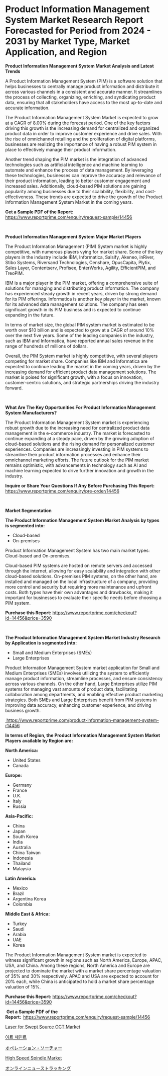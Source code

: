 <p><h1>Product Information Management System Market Research Report Forecasted for Period from 2024 -  2031 by Market Type, Market Application, and Region</h1></p><p><strong>Product Information Management System Market Analysis and Latest Trends</strong></p>
<p><p>A Product Information Management System (PIM) is a software solution that helps businesses to centrally manage product information and distribute it across various channels in a consistent and accurate manner. It streamlines the process of collecting, organizing, enriching, and syndicating product data, ensuring that all stakeholders have access to the most up-to-date and accurate information.</p><p>The Product Information Management System Market is expected to grow at a CAGR of 8.00% during the forecast period. One of the key factors driving this growth is the increasing demand for centralized and organized product data in order to improve customer experience and drive sales. With the rise of omnichannel retailing and the proliferation of digital platforms, businesses are realizing the importance of having a robust PIM system in place to effectively manage their product information.</p><p>Another trend shaping the PIM market is the integration of advanced technologies such as artificial intelligence and machine learning to automate and enhance the process of data management. By leveraging these technologies, businesses can improve the accuracy and relevance of their product information, leading to better customer engagement and increased sales. Additionally, cloud-based PIM solutions are gaining popularity among businesses due to their scalability, flexibility, and cost-effectiveness. These trends are expected to drive the growth of the Product Information Management System Market in the coming years.</p></p>
<p><strong>Get a Sample PDF of the Report:&nbsp;</strong> <a href="https://www.reportprime.com/enquiry/request-sample/14456">https://www.reportprime.com/enquiry/request-sample/14456</a></p>
<p>&nbsp;</p>
<p><strong>Product Information Management System Major Market Players</strong></p>
<p><p>The Product Information Management (PIM) System market is highly competitive, with numerous players vying for market share. Some of the key players in the industry include IBM, Informatica, Salsify, Akeneo, inRiver, Stibo Systems, Riversand Technologies, Censhare, OpusCapita, Plytix, Sales Layer, Contentserv, Profisee, EnterWorks, Agility, EfficientPIM, and TreoPIM.</p><p>IBM is a major player in the PIM market, offering a comprehensive suite of solutions for managing and distributing product information. The company has experienced steady growth in recent years, driven by strong demand for its PIM offerings. Informatica is another key player in the market, known for its advanced data management solutions. The company has seen significant growth in its PIM business and is expected to continue expanding in the future.</p><p>In terms of market size, the global PIM system market is estimated to be worth over $10 billion and is expected to grow at a CAGR of around 10% over the next five years. Some of the leading companies in the industry, such as IBM and Informatica, have reported annual sales revenue in the range of hundreds of millions of dollars.</p><p>Overall, the PIM System market is highly competitive, with several players competing for market share. Companies like IBM and Informatica are expected to continue leading the market in the coming years, driven by the increasing demand for efficient product data management solutions. The market is poised for significant growth, with a focus on innovation, customer-centric solutions, and strategic partnerships driving the industry forward.</p></p>
<p>&nbsp;</p>
<p><strong>What Are The Key Opportunities For Product Information Management System Manufacturers?</strong></p>
<p><p>The Product Information Management System market is experiencing robust growth due to the increasing need for centralized product data management in the e-commerce industry. The market is forecasted to continue expanding at a steady pace, driven by the growing adoption of cloud-based solutions and the rising demand for personalized customer experiences. Companies are increasingly investing in PIM systems to streamline their product information processes and enhance their omnichannel marketing efforts. The future outlook for the PIM market remains optimistic, with advancements in technology such as AI and machine learning expected to drive further innovation and growth in the industry.</p></p>
<p><strong>Inquire or Share Your Questions If Any Before Purchasing This Report:</strong> <a href="https://www.reportprime.com/enquiry/pre-order/14456">https://www.reportprime.com/enquiry/pre-order/14456</a></p>
<p>&nbsp;</p>
<p><strong>Market Segmentation</strong></p>
<p><strong>The Product Information Management System Market Analysis by types is segmented into:</strong></p>
<p><ul><li>Cloud-based</li><li>On-premises</li></ul></p>
<p><p>Product Information Management System has two main market types: Cloud-based and On-premises. </p><p>Cloud-based PIM systems are hosted on remote servers and accessed through the internet, allowing for easy scalability and integration with other cloud-based solutions. On-premises PIM systems, on the other hand, are installed and managed on the local infrastructure of a company, providing more control and security but requiring more maintenance and upfront costs. Both types have their own advantages and drawbacks, making it important for businesses to evaluate their specific needs before choosing a PIM system.</p></p>
<p><strong>Purchase this Report:&nbsp;</strong><a href="https://www.reportprime.com/checkout?id=14456&price=3590">https://www.reportprime.com/checkout?id=14456&price=3590</a></p>
<p>&nbsp;</p>
<p><strong>The Product Information Management System Market Industry Research by Application is segmented into:</strong></p>
<p><ul><li>Small and Medium Enterprises (SMEs)</li><li>Large Enterprises</li></ul></p>
<p><p>Product Information Management System market application for Small and Medium Enterprises (SMEs) involves utilizing the system to efficiently manage product information, streamline processes, and ensure consistency across various channels. On the other hand, Large Enterprises utilize PIM systems for managing vast amounts of product data, facilitating collaboration among departments, and enabling effective product marketing strategies. Both SMEs and Large Enterprises benefit from PIM systems in improving data accuracy, enhancing customer experience, and driving business growth.</p></p>
<p><a href="https://www.reportprime.com/product-information-management-system-r14456">&nbsp;https://www.reportprime.com/product-information-management-system-r14456</a></p>
<p><strong>In terms of Region, the Product Information Management System Market Players available by Region are:</strong></p>
<p>
    <p> <strong> North America: </strong>
        <ul>
            <li>United States</li>
            <li>Canada</li>
        </ul>
        </p> 
    <p> <strong> Europe: </strong>
        <ul>
            <li>Germany</li>
            <li>France</li>
            <li>U.K.</li>
            <li>Italy</li>
            <li>Russia</li>
        </ul>
        </p> 
    <p> <strong> Asia-Pacific: </strong>
        <ul>
            <li>China</li>
            <li>Japan</li>
            <li>South Korea</li>
            <li>India</li>
            <li>Australia</li>
            <li>China Taiwan</li>
            <li>Indonesia</li>
            <li>Thailand</li>
            <li>Malaysia</li>
        </ul>
        </p> 
    <p> <strong> Latin America: </strong>
        <ul>
            <li>Mexico</li>
            <li>Brazil</li>
            <li>Argentina Korea</li>
            <li>Colombia</li>
        </ul>
        </p> 
    <p> <strong> Middle East & Africa: </strong>
        <ul>
            <li>Turkey</li>
            <li>Saudi</li>
            <li>Arabia</li>
            <li>UAE</li>
            <li>Korea</li>
        </ul>
    </p>
    </p>
<p><p>The Product Information Management System market is expected to witness significant growth in regions such as North America, Europe, APAC, USA, and China. Among these regions, North America and Europe are projected to dominate the market with a market share percentage valuation of 35% and 30% respectively. APAC and USA are expected to account for 20% each, while China is anticipated to hold a market share percentage valuation of 15%.</p></p>
<p><strong>Purchase this Report: </strong><a href="https://www.reportprime.com/checkout?id=14456&price=3590">https://www.reportprime.com/checkout?id=14456&price=3590</a></p>
<p>&nbsp;<strong>Get a Sample PDF of the Report:&nbsp;&nbsp;</strong><a href="https://www.reportprime.com/enquiry/request-sample/14456">https://www.reportprime.com/enquiry/request-sample/14456</a></p>
<p><strong></strong></p>
<p><p><a href="https://flame-sidecar-702.notion.site/Laser-for-Swept-Source-OCT-Market-Size-Reveals-the-Best-Marketing-Channels-In-Global-Industry-9ac2dfb8c7ed431c8eed4fd6526e9d7f">Laser for Swept Source OCT Market</a></p><p><a href="https://medium.com/@lolitanader1/%EC%95%84%ED%8A%B8-%ED%8E%98%EC%9D%B8%ED%8A%B8-%EC%8B%9C%EC%9E%A5-%EA%B7%9C%EB%AA%A8-%EB%B0%8F-%EC%8B%9C%EC%9E%A5-%EB%8F%99%ED%96%A5-%EC%A0%84%EC%B2%B4-%EC%82%B0%EC%97%85-%EA%B0%9C%EC%9A%94-2024%EB%85%84%EB%B6%80%ED%84%B0-2031%EB%85%84%EA%B9%8C%EC%A7%80-445040e15a6b">아트 페인트</a></p><p><a href="https://medium.com/@lonnierami89675202/%E6%89%8B%E8%A1%93%E7%94%A8%E7%B3%B8%E5%B8%82%E5%A0%B4%E8%AA%BF%E6%9F%BB%E3%83%AC%E3%83%9D%E3%83%BC%E3%83%88-%E3%81%9D%E3%81%AE%E6%AD%B4%E5%8F%B2%E3%81%A82031%E5%B9%B4%E3%81%BE%E3%81%A7%E3%81%AE%E4%BA%88%E6%B8%AC-c41718cf32ad">オペレーション・ソーチャー</a></p><p><a href="https://view.publitas.com/reportprime-1/high-speed-spindle-market-comprehensive-assessment-by-type-application-and-geography/">High Speed Spindle Market</a></p><p><a href="https://medium.com/@luckeycorbin/%E3%82%AA%E3%83%B3%E3%83%A9%E3%82%A4%E3%83%B3%E3%83%8B%E3%83%A5%E3%83%BC%E3%82%B9%E3%83%88%E3%83%A9%E3%83%83%E3%82%AD%E3%83%B3%E3%82%B0%E5%B8%82%E5%A0%B4%E3%81%AE%E3%83%A1%E3%83%88%E3%83%AA%E3%82%AF%E3%82%B9%E3%82%92%E8%A7%A3%E8%AA%AD%E3%81%99%E3%82%8B-%E5%B8%82%E5%A0%B4%E3%82%B7%E3%82%A7%E3%82%A2-%E3%83%88%E3%83%AC%E3%83%B3%E3%83%89-%E6%88%90%E9%95%B7%E3%83%91%E3%82%BF%E3%83%BC%E3%83%B3-a10bcdb2aa00">オンラインニューストラッキング</a></p></p>